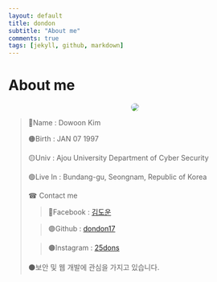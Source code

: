 ```yaml
---
layout: default
title: dondon
subtitle: "About me"
comments: true
tags: [jekyll, github, markdown]
---
```


# About me

<p align="center">
    <img src="https://github.com/dondon17/dondon17.github.io/blob/master/image/profileimg.jpg?raw=true" style='border-radius: 70%'>
</p>

> 🔴Name : Dowoon Kim
>
> 🟠Birth : JAN 07 1997
> 
> 🟡Univ : Ajou University Department of Cyber ​​Security
> 
> 🟢Live In : Bundang-gu, Seongnam, Republic of Korea
> 
> ☎ Contact me
> 
> >🔵Facebook : [김도운](https://www.facebook.com/25dons)
> 
> >🟣Github : [dondon17](https://github.com/dondon17)
>
> >🟤Instagram : [25dons](https://www.instagram.com/25dons/)
> 
> ⚫보안 및 웹 개발에 관심을 가지고 있습니다.
> 